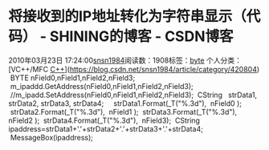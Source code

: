 # 将接收到的IP地址转化为字符串显示（代码） - SHINING的博客 - CSDN博客
2010年03月23日 17:24:00[snsn1984](https://me.csdn.net/snsn1984)阅读数：1908标签：[byte](https://so.csdn.net/so/search/s.do?q=byte&t=blog)
个人分类：[VC++/MFC																[C++](https://blog.csdn.net/snsn1984/article/category/488621)](https://blog.csdn.net/snsn1984/article/category/420804)
 BYTE nField0,nField1,nField2,nField3;
 m_ipaddd.GetAddress(nField0,nField1,nField2,nField3);
 //m_ipadd.SetAddress(nField0,nField1,nField2,nField3);
 CString   strData1, strData2, strData3, strData4;   
 strData1.Format(_T("%.3d"),  nField0 );
 strData2.Format(_T("%.3d"),  nField1 );
 strData3.Format(_T("%.3d"),  nField2 );
 strData4.Format(_T("%.3d"),  nField3);
 CString ipaddress=strData1+'.'+strData2+'.'+strData3+'.'+strData4;
 MessageBox(ipaddress);
